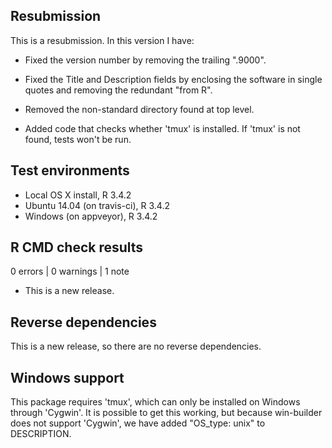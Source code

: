 ## Resubmission
This is a resubmission. In this version I have:

* Fixed the version number by removing the trailing ".9000".

* Fixed the Title and Description fields by enclosing the software in single
  quotes and removing the redundant "from R".

* Removed the non-standard directory found at top level.

* Added code that checks whether 'tmux' is installed. If 'tmux' is not found,
  tests won't be run. 
  
## Test environments
* Local OS X install, R 3.4.2
* Ubuntu 14.04 (on travis-ci), R 3.4.2
* Windows (on appveyor), R 3.4.2

## R CMD check results

0 errors | 0 warnings | 1 note

* This is a new release.

## Reverse dependencies

This is a new release, so there are no reverse dependencies.

## Windows support

This package requires 'tmux', which can only be installed on Windows through
'Cygwin'. It is possible to get this working, but because win-builder does 
not support 'Cygwin', we have added "OS_type: unix" to DESCRIPTION.
